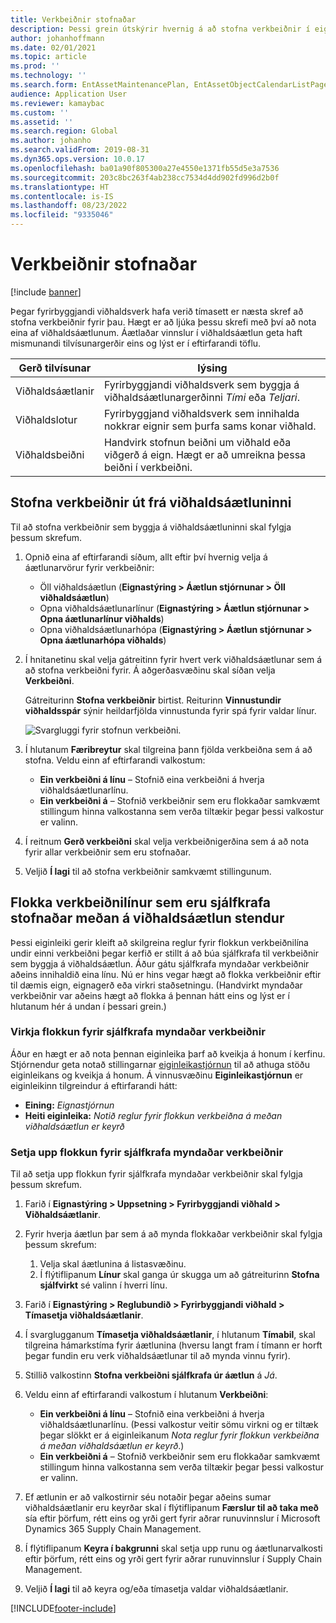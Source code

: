 ```yaml
---
title: Verkbeiðnir stofnaðar
description: Þessi grein útskýrir hvernig á að stofna verkbeiðnir í eignastýringu.
author: johanhoffmann
ms.date: 02/01/2021
ms.topic: article
ms.prod: ''
ms.technology: ''
ms.search.form: EntAssetMaintenancePlan, EntAssetObjectCalendarListPage, EntAssetObjectCalendarListPagePoolsOpen
audience: Application User
ms.reviewer: kamaybac
ms.custom: ''
ms.assetid: ''
ms.search.region: Global
ms.author: johanho
ms.search.validFrom: 2019-08-31
ms.dyn365.ops.version: 10.0.17
ms.openlocfilehash: ba01a90f805300a27e4550e1371fb55d5e3a7536
ms.sourcegitcommit: 203c8bc263f4ab238cc7534d4dd902fd996d2b0f
ms.translationtype: HT
ms.contentlocale: is-IS
ms.lasthandoff: 08/23/2022
ms.locfileid: "9335046"
---
```

# <a name="creating-work-orders"></a>Verkbeiðnir stofnaðar

[!include [banner](../../includes/banner.md)]

Þegar fyrirbyggjandi viðhaldsverk hafa verið tímasett er næsta skref að stofna verkbeiðnir fyrir þau. Hægt er að ljúka þessu skrefi með því að nota eina af viðhaldsáætlunum. Áætlaðar vinnslur í viðhaldsáætlun geta haft mismunandi tilvísunargerðir eins og lýst er í eftirfarandi töflu.

| Gerð tilvísunar | lýsing |
|---|---|
| Viðhaldsáætlanir | Fyrirbyggjandi viðhaldsverk sem byggja á viðhaldsáætlunargerðinni *Tími* eða *Teljari*. |
| Viðhaldslotur | Fyrirbyggjand viðhaldsverk sem innihalda nokkrar eignir sem þurfa sams konar viðhald. |
| Viðhaldsbeiðni | Handvirk stofnun beiðni um viðhald eða viðgerð á eign. Hægt er að umreikna þessa beiðni í verkbeiðni. |

## <a name="create-work-orders-based-on-your-maintenance-schedule"></a>Stofna verkbeiðnir út frá viðhaldsáætluninni

Til að stofna verkbeiðnir sem byggja á viðhaldsáætluninni skal fylgja þessum skrefum.

1. Opnið eina af eftirfarandi síðum, allt eftir því hvernig velja á áætlunarvörur fyrir verkbeiðnir:

    - Öll viðhaldsáætlun (**Eignastýring \> Áætlun stjórnunar \> Öll viðhaldsáætlun**)
    - Opna viðhaldsáætlunarlínur (**Eignastýring \> Áætlun stjórnunar \> Opna áætlunarlínur viðhalds**)
    - Opna viðhaldsáætlunarhópa (**Eignastýring \> Áætlun stjórnunar \> Opna áætlunarhópa viðhalds**)

1. Í hnitanetinu skal velja gátreitinn fyrir hvert verk viðhaldsáætlunar sem á að stofna verkbeiðni fyrir. Á aðgerðasvæðinu skal síðan velja **Verkbeiðni**.

    Gátreiturinn **Stofna verkbeiðnir** birtist. Reiturinn **Vinnustundir viðhaldsspár** sýnir heildarfjölda vinnustunda fyrir spá fyrir valdar línur.

    ![Svargluggi fyrir stofnun verkbeiðni.](media/18-preventive-maintenance.png)

1. Í hlutanum **Færibreytur** skal tilgreina þann fjölda verkbeiðna sem á að stofna. Veldu einn af eftirfarandi valkostum:

    - **Ein verkbeiðni á línu** – Stofnið eina verkbeiðni á hverja viðhaldsáætlunarlínu.
    - **Ein verkbeiðni á** – Stofnið verkbeiðnir sem eru flokkaðar samkvæmt stillingum hinna valkostanna sem verða tiltækir þegar þessi valkostur er valinn.

1. Í reitnum **Gerð verkbeiðni** skal velja verkbeiðnigerðina sem á að nota fyrir allar verkbeiðnir sem eru stofnaðar.
1. Veljið **Í lagi** til að stofna verkbeiðnir samkvæmt stillingunum.

## <a name="group-work-order-lines-that-are-automatically-created-while-a-maintenance-plan-runs"></a>Flokka verkbeiðnilínur sem eru sjálfkrafa stofnaðar meðan á viðhaldsáætlun stendur

Þessi eiginleiki gerir kleift að skilgreina reglur fyrir flokkun verkbeiðnilína undir einni verkbeiðni þegar kerfið er stillt á að búa sjálfkrafa til verkbeiðnir sem byggja á viðhaldsáætlun. Áður gátu sjálfkrafa myndaðar verkbeiðnir aðeins innihaldið eina línu. Nú er hins vegar hægt að flokka verkbeiðnir eftir til dæmis eign, eignagerð eða virkri staðsetningu. (Handvirkt myndaðar verkbeiðnir var aðeins hægt að flokka á þennan hátt eins og lýst er í hlutanum hér á undan í þessari grein.)

### <a name="enable-grouping-for-automatically-generated-work-orders"></a>Virkja flokkun fyrir sjálfkrafa myndaðar verkbeiðnir

Áður en hægt er að nota þennan eiginleika þarf að kveikja á honum í kerfinu. Stjórnendur geta notað stillingarnar [eiginleikastjórnun](../../../fin-ops-core/fin-ops/get-started/feature-management/feature-management-overview.md) til að athuga stöðu eiginleikans og kveikja á honum. Á vinnusvæðinu **Eiginleikastjórnun** er eiginleikinn tilgreindur á eftirfarandi hátt:

- **Eining:** *Eignastjórnun*
- **Heiti eiginleika:** *Notið reglur fyrir flokkun verkbeiðna á meðan viðhaldsáætlun er keyrð*

### <a name="set-up-grouping-for-automatically-generated-work-orders"></a>Setja upp flokkun fyrir sjálfkrafa myndaðar verkbeiðnir

Til að setja upp flokkun fyrir sjálfkrafa myndaðar verkbeiðnir skal fylgja þessum skrefum.

1. Farið í **Eignastýring \> Uppsetning \> Fyrirbyggjandi viðhald \> Viðhaldsáætlanir**.
1. Fyrir hverja áætlun þar sem á að mynda flokkaðar verkbeiðnir skal fylgja þessum skrefum:

    1. Velja skal áætlunina á listasvæðinu.
    1. Í flýtiflipanum **Línur** skal ganga úr skugga um að gátreiturinn **Stofna sjálfvirkt** sé valinn í hverri línu.

1. Farið í **Eignastýring \> Reglubundið \> Fyrirbyggjandi viðhald \> Tímasetja viðhaldsáætlanir**.
1. Í svarglugganum **Tímasetja viðhaldsáætlanir**, í hlutanum **Tímabil**, skal tilgreina hámarkstíma fyrir áætlunina (hversu langt fram í tímann er horft þegar fundin eru verk viðhaldsáætlunar til að mynda vinnu fyrir).
1. Stillið valkostinn **Stofna verkbeiðni sjálfkrafa úr áætlun** á *Já*.
1. Veldu einn af eftirfarandi valkostum í hlutanum **Verkbeiðni**:

    - **Ein verkbeiðni á línu** – Stofnið eina verkbeiðni á hverja viðhaldsáætlunarlínu. (Þessi valkostur veitir sömu virkni og er tiltæk þegar slökkt er á eiginleikanum *Nota reglur fyrir flokkun verkbeiðna á meðan viðhaldsáætlun er keyrð*.)
    - **Ein verkbeiðni á** – Stofnið verkbeiðnir sem eru flokkaðar samkvæmt stillingum hinna valkostanna sem verða tiltækir þegar þessi valkostur er valinn.

1. Ef ætlunin er að valkostirnir séu notaðir þegar aðeins sumar viðhaldsáætlanir eru keyrðar skal í flýtiflipanum **Færslur til að taka með** sía eftir þörfum, rétt eins og yrði gert fyrir aðrar runuvinnslur í Microsoft Dynamics 365 Supply Chain Management.
1. Í flýtiflipanum **Keyra í bakgrunni** skal setja upp runu og áætlunarvalkosti eftir þörfum, rétt eins og yrði gert fyrir aðrar runuvinnslur í Supply Chain Management.
1. Veljið **Í lagi** til að keyra og/eða tímasetja valdar viðhaldsáætlanir.


[!INCLUDE[footer-include](../../../includes/footer-banner.md)]